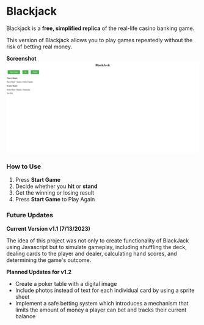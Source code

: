 # Blackjack

Blackjack is a **free, simplified replica** of the real-life casino banking game.

This version of Blackjack allows you to play games repeatedly without the risk of betting real money. 

**Screenshot**
![game](/blackjack.png)

### How to Use
1. Press **Start Game**
2. Decide whether you **hit** or **stand**
3. Get the winning or losing result
4. Press **Start Game** to Play Again

### Future Updates

**Current Version v1.1 (7/13/2023)**

The idea of this project was not only to create functionality of BlackJack using Javascript but to simulate gameplay, including shuffling the deck, dealing cards to the player and dealer, calculating hand scores, and determining the game's outcome.

**Planned Updates for v1.2**
- Create a poker table with a digital image
- Include photos instead of text for each individual card by using a sprite sheet
- Implement a safe betting system which introduces a mechanism that limits  the amount of money a player can bet and tracks their current balance
